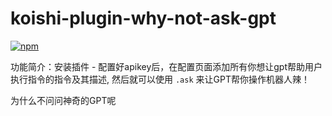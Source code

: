 # koishi-plugin-why-not-ask-gpt

[![npm](https://img.shields.io/npm/v/koishi-plugin-why-not-ask-gpt?style=flat-square)](https://www.npmjs.com/package/koishi-plugin-why-not-ask-gpt)
  
功能简介：安装插件 - 配置好apikey后，在配置页面添加所有你想让gpt帮助用户执行指令的指令及其描述, 然后就可以使用 `.ask` 来让GPT帮你操作机器人辣！

为什么不问问神奇的GPT呢